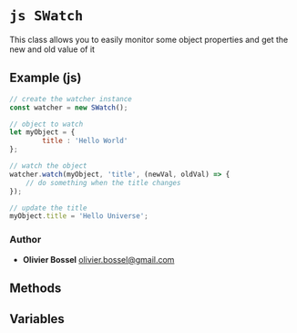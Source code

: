 


<!-- @namespace    sugar.js.object -->

# ```js SWatch ```


This class allows you to easily monitor some object properties and get the new and old value of it



## Example (js)

```js
// create the watcher instance
const watcher = new SWatch();

// object to watch
let myObject = {
		title : 'Hello World'
};

// watch the object
watcher.watch(myObject, 'title', (newVal, oldVal) => {
 	// do something when the title changes
});

// update the title
myObject.title = 'Hello Universe';
```


### Author
- **Olivier Bossel** <a href="mailto:olivier.bossel@gmail.com">olivier.bossel@gmail.com</a> 


## Methods



## Variables


